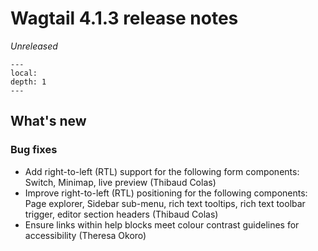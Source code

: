 # Wagtail 4.1.3 release notes

_Unreleased_

```{contents}
---
local:
depth: 1
---
```

## What's new

### Bug fixes

 * Add right-to-left (RTL) support for the following form components: Switch, Minimap, live preview (Thibaud Colas)
 * Improve right-to-left (RTL) positioning for the following components: Page explorer, Sidebar sub-menu, rich text tooltips, rich text toolbar trigger, editor section headers (Thibaud Colas)
 * Ensure links within help blocks meet colour contrast guidelines for accessibility (Theresa Okoro)
